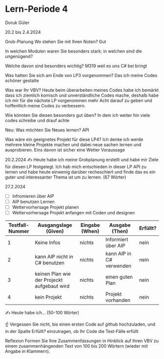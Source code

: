 # Lern-Periode 4
Doruk Güler

20.2 bis 2.4.2024

Grob-Planung
Wo stehen Sie mit Ihren Noten?
Gut

In welchen Modulen waren Sie besonders stark; in welchen sind die ungenügend?

Welche davon sind besonders wichtig?
M319 weil es uns C# bei bringt

Was hatten Sie sich am Ende von LP3 vorgenommen?
Das ich meine Codes schöner gestalte

Was war Ihr VBV?
Heute beim überarbeiten meines Codes habe ich bemärkt dass ich ziemlich komisch und unverständliche Codes mache, deshalb habe ich mir für die nächste LP vorgenommen mehr 
Acht darauf zu geben und hoffentlich meine Codes zu verbessern.

Wie könnten Sie diesen besonders gut üben?
In dem ich weiter hin viele codes schreibe und drauf achte

Neu: Was möchten Sie Neues lernen?
API

Was wäre ein geeignetes Projekt für diese LP4?
Ich denke ich werde mehrere kleine Projekte machen und dabei neue sachen lernen und ausprobieren. Eins davon ist sicher eine Wetter Voraussage

20.2.2024
✍️ Heute habe ich meine Grobplanung erstellt und habe mir Ziele für diesen LP festgelegt. Ich hab mich entschieden in dieser LP API zu lernen und habe heute einwenig darüber recheschiert und finde das es ein guter und interessanter Thema ist um zu lernen. (67 Wörter)

27.2.2024

- [ ] Infromieren über AIP                 
- [ ] AIP benutzen Lernen                     
- [ ] Wettervorhersage Projekt planen                                
- [ ] Wettervorhersage Projekt anfangen mit Coden und designen                          
 
| Testfall-Nummer | Ausgangslage (Given) | Eingabe (When) | Ausgabe (Then) | Erfüllt? |
| -------------- | -------------------- | -------------- | -------------- | -------- |
| 1              |        Keine Infos   |  nichts        | Informiert über AIP |  nein    |
| 2              |   kann AIP nicht in C# benutzen      |    nichts      | kann AIP in C# verwenden |     nein    |
| 3              |keinen Plan wie der Projeckt aufgebaut wird | nichts| einen guten Plan  |  nein  |
| 4              |   kein Projekt       |  nichts        | Projekt vorhanden  |     nein     |

✍️ Heute habe ich... (50-100 Wörter)

☝️ Vergessen Sie nicht, bis einen ersten Code auf github hochzuladen, und in der Spalte Erfüllt? einzutragen, ob Ihr Code die Test-Fälle erfüllt

Reflexion
Formen Sie Ihre Zusammenfassungen in Hinblick auf Ihren VBV zu einem zusammenhängenden Text von 100 bis 200 Wörtern (wieder mit Angabe in Klammern).
